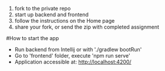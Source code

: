 1) fork to the private repo
2) start up backend and frontend
3) follow the instructions on the Home page
4) share your fork, or send the zip with completed assignment


#How to start the app
* Run backend from Intellij or with './gradlew bootRun'
* Go to 'frontend' folder, execute 'npm run serve'
* Application accessible at: <http://localhost:4200/>
